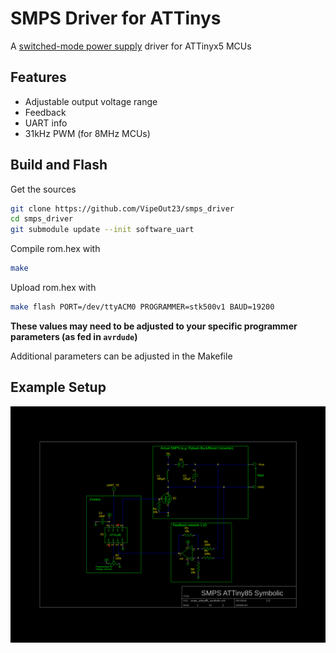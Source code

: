 # SMPS Driver for ATTinys

A [switched-mode power supply](https://en.wikipedia.org/wiki/Switched-mode_power_supply) driver for ATTinyx5 MCUs

## Features

- Adjustable output voltage range
- Feedback
- UART info
- 31kHz PWM (for 8MHz MCUs)

## Build and Flash

Get the sources
```sh
git clone https://github.com/VipeOut23/smps_driver
cd smps_driver
git submodule update --init software_uart
```

Compile rom.hex with
```sh
make
```

Upload rom.hex with
```sh
make flash PORT=/dev/ttyACM0 PROGRAMMER=stk500v1 BAUD=19200
```

__These values may need to be adjusted to your specific programmer parameters (as fed in ```avrdude```)__


Additional parameters can be adjusted in the Makefile


## Example Setup

![smps attiny85 symbolic](smps_attiny85_symbolic.png)
